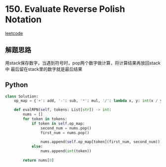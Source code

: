 # 150. Evaluate Reverse Polish Notation
[leetcode]()

## 解题思路
用stack保存数字，当遇到符号时，pop两个数字做计算，将计算结果再放回stack中
最后留在stack里的数字就是最后结果

## Python
```python
class Solution:
    op_map = {'+': add, '-': sub, '*': mul, '/': lambda x, y: int(x / y)}

    def evalRPN(self, tokens: List[str]) -> int:
        nums = []
        for token in tokens:
            if token in self.op_map:
                second_num = nums.pop()
                first_num = nums.pop()
            
                nums.append(self.op_map[token](first_num, second_num))
            else:
                nums.append(int(token))
        
        return nums[0]
```